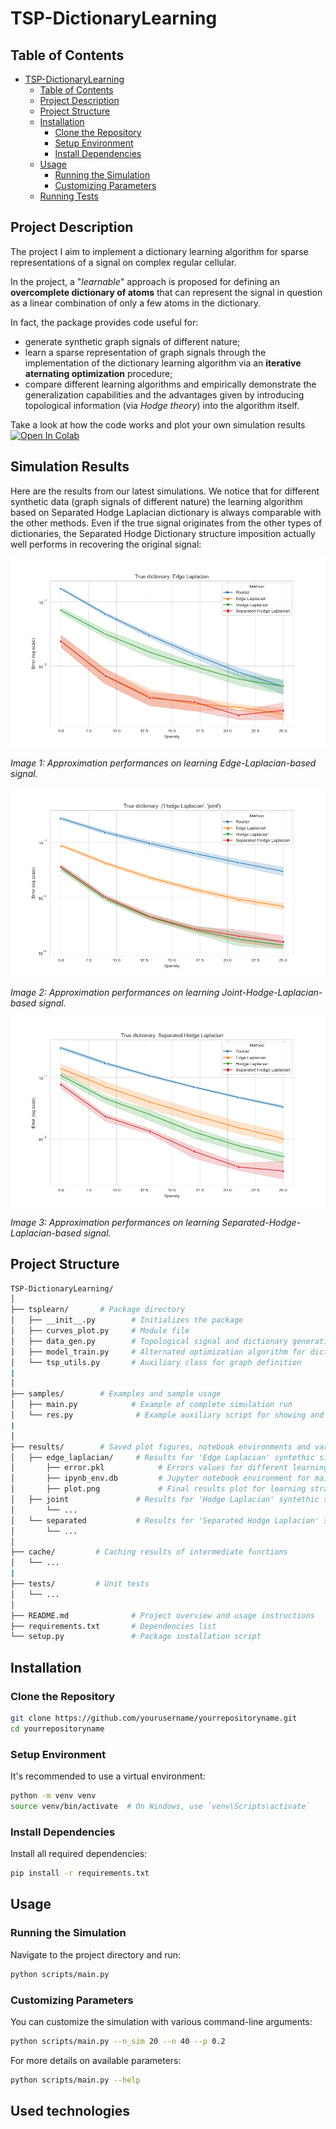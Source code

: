 # TSP-DictionaryLearning

## Table of Contents

- [TSP-DictionaryLearning](#project-name)
  - [Table of Contents](#table-of-contents)
  - [Project Description](#project-description)
  - [Project Structure](#project-structure)
  - [Installation](#installation)
    - [Clone the Repository](#clone-the-repository)
    - [Setup Environment](#setup-environment)
    - [Install Dependencies](#install-dependencies)
  - [Usage](#usage)
    - [Running the Simulation](#running-the-simulation)
    - [Customizing Parameters](#customizing-parameters)
  - [Running Tests](#running-tests)

## Project Description

The project I aim to implement a dictionary learning algorithm for sparse representations of a signal on complex regular cellular.

In the project, a "_learnable_" approach is proposed for defining an **overcomplete dictionary of atoms** that can represent the signal in question as a linear combination of only a few atoms in the dictionary.

In fact, the package provides code useful for:
- generate synthetic graph signals of different nature;
- learn a sparse representation of graph signals through the implementation of the dictionary learning algorithm via an **iterative aternating optimization** procedure;
- compare different learning algorithms and empirically demonstrate the generalization capabilities and the advantages given by introducing topological information (via _Hodge theory_) into the algorithm itself.

Take a look at how the code works and plot your own simulation results <a target="_blank" href="https://colab.research.google.com/github/Engrima18/TSP-DictionaryLearning/blob/main/samples/sample.ipynb">
  <img src="https://colab.research.google.com/assets/colab-badge.svg" alt="Open In Colab"/>
</a>

## Simulation Results

Here are the results from our latest simulations. We notice that for different synthetic data (graph signals of different nature) the learning algorithm based on Separated Hodge Laplacian dictionary is always comparable with the other methods. Even if the true signal originates from the other types of dictionaries, the Separated Hodge Dictionary structure imposition actually well performs in recovering the original signal:


![Image 1](results/edge_laplacian/plot.png)

*Image 1: Approximation performances on learning Edge-Laplacian-based signal.*

![Image 2](results/joint/plot.png)

*Image 2: Approximation performances on learning Joint-Hodge-Laplacian-based signal.*

![Image 3](results/separated/plot.png)

*Image 3: Approximation performances on learning Separated-Hodge-Laplacian-based signal.*


## Project Structure

```bash
TSP-DictionaryLearning/
│
├── tsplearn/       # Package directory
│   ├── __init__.py        # Initializes the package
│   ├── curves_plot.py     # Module file
│   ├── data_gen.py        # Topological signal and dictionary generation
│   ├── model_train.py     # Alternated optimization algorithm for dictionary learning
│   └── tsp_utils.py       # Auxiliary class for graph definition
|   
│
├── samples/        # Examples and sample usage
│   ├── main.py            # Example of complete simulation run
│   └── res.py              # Example auxiliary script for showing and saving results
|   
│
├── results/        # Saved plot figures, notebook environments and variables
│   ├── edge_laplacian/     # Results for 'Edge Laplacian' syntethic signals
│       ├── error.pkl            # Errors values for different learning algorithms
│       ├── ipynb_env.db         # Jupyter notebook environment for main results reproducibility
│       ├── plot.png             # Final results plot for learning strategy comparison
│   ├── joint               # Results for 'Hodge Laplacian' syntethic signals
│       └── ...
│   └── separated           # Results for 'Separated Hodge Laplacian' syntethic signals
│       └── ...
│
├── cache/         # Caching results of intermediate functions
│   └── ...
|
├── tests/         # Unit tests
│   └── ...
│
├── README.md              # Project overview and usage instructions
├── requirements.txt       # Dependencies list
└── setup.py               # Package installation script
```

## Installation

### Clone the Repository

```bash
git clone https://github.com/yourusername/yourrepositoryname.git
cd yourrepositoryname
```

### Setup Environment
It's recommended to use a virtual environment:

```bash
python -m venv venv
source venv/bin/activate  # On Windows, use `venv\Scripts\activate`
```

### Install Dependencies
Install all required dependencies:

```bash
pip install -r requirements.txt
```
## Usage

### Running the Simulation
Navigate to the project directory and run:

```bash
python scripts/main.py
```

### Customizing Parameters
You can customize the simulation with various command-line arguments:

```bash
python scripts/main.py --n_sim 20 --n 40 --p 0.2
```
For more details on available parameters:

```bash
python scripts/main.py --help
```

## Used technologies

